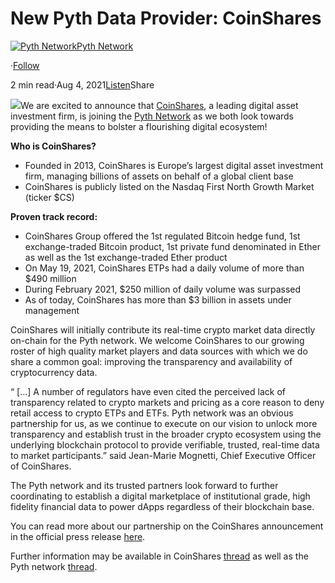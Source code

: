 New Pyth Data Provider: CoinShares
==================================

[![Pyth Network](https://miro.medium.com/v2/resize:fill:88:88/1*rdK3rHcWpkge6BRQRIwBjA.jpeg)](/?source=post_page-----efbde4217c14--------------------------------)[Pyth Network](/?source=post_page-----efbde4217c14--------------------------------)

·[Follow](https://medium.com/m/signin?actionUrl=https%3A%2F%2Fmedium.com%2F_%2Fsubscribe%2Fuser%2Ff55fccc0ad62&operation=register&redirect=https%3A%2F%2Fpythnetwork.medium.com%2Fnew-pyth-data-provider-coinshares-efbde4217c14&user=Pyth+Network&userId=f55fccc0ad62&source=post_page-f55fccc0ad62----efbde4217c14---------------------post_header-----------)

2 min read·Aug 4, 2021[Listen](https://medium.com/m/signin?actionUrl=https%3A%2F%2Fmedium.com%2Fplans%3Fdimension%3Dpost_audio_button%26postId%3Defbde4217c14&operation=register&redirect=https%3A%2F%2Fpythnetwork.medium.com%2Fnew-pyth-data-provider-coinshares-efbde4217c14&source=-----efbde4217c14---------------------post_audio_button-----------)Share

![](https://miro.medium.com/v2/resize:fit:1400/1*YUUx_tb5PrjnMy6-iUwnwA.png)We are excited to announce that [CoinShares](https://coinshares.com/), a leading digital asset investment firm, is joining the [Pyth Network](https://pyth.network/) as we both look towards providing the means to bolster a flourishing digital ecosystem!

**Who is CoinShares?**

* Founded in 2013, CoinShares is Europe’s largest digital asset investment firm, managing billions of assets on behalf of a global client base
* CoinShares is publicly listed on the Nasdaq First North Growth Market (ticker $CS)

**Proven track record:**

* CoinShares Group offered the 1st regulated Bitcoin hedge fund, 1st exchange-traded Bitcoin product, 1st private fund denominated in Ether as well as the 1st exchange-traded Ether product
* On May 19, 2021, CoinShares ETPs had a daily volume of more than $490 million
* During February 2021, $250 million of daily volume was surpassed
* As of today, CoinShares has more than $3 billion in assets under management

CoinShares will initially contribute its real-time crypto market data directly on-chain for the Pyth network. We welcome CoinShares to our growing roster of high quality market players and data sources with which we do share a common goal: improving the transparency and availability of cryptocurrency data.

“ […] A number of regulators have even cited the perceived lack of transparency related to crypto markets and pricing as a core reason to deny retail access to crypto ETPs and ETFs. Pyth network was an obvious partnership for us, as we continue to execute on our vision to unlock more transparency and establish trust in the broader crypto ecosystem using the underlying blockchain protocol to provide verifiable, trusted, real-time data to market participants.” said Jean-Marie Mognetti, Chief Executive Officer of CoinShares.

The Pyth network and its trusted partners look forward to further coordinating to establish a digital marketplace of institutional grade, high fidelity financial data to power dApps regardless of their blockchain base.

You can read more about our partnership on the CoinShares announcement in the official press release [here](https://www.prnewswire.com/news-releases/coinshares-joins-pyth-network-to-improve-transparency-and-availability-of-cryptocurrency-data-301347814.html).

Further information may be available in CoinShares [thread](https://twitter.com/CoinSharesCo/status/1422891781595832322) as well as the Pyth network [thread](https://twitter.com/PythNetwork/status/1422893935408472068?s=20).

